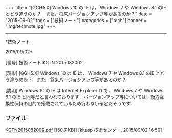 ﻿+++
title = "[GGH5.X] Windows 10 の IE は， Windows 7 や Windows 8.1 のIE とどう違うのか？　また，将来バージョンアップ等があるのか？"
date = "2015-09-02"
tags = ["技術ノート"]
categories = ["tech"]
banner = "img/technote.jpg"
+++

-----------------------------------------------------------------------------------------------------------------------------

*技術ノート

2015/09/02*


[番号]
技術ノート KGTN 2015082002

[現象]
[GGH5.X] Windows 10 の IE は， Windows 7 や Windows 8.1 のIE
とどう違うのか？　また，将来バージョンアップ等があるのか？

[説明]
Windows 10 の IE は Internet Explorer 11 で， Windows 7 や Windows 8.1
のIE
と同等だと言われております．バージョンアップ等については，後方互換性保持の目的で搭載されているため行わない予定だそうです．


### ファイル

 
 


[KGTN2015082002.pdf](http://techreport.kitasp.net/attachments/download/2217/KGTN2015082002.pdf)
 [(50.7 KB)] [kitasp 技術センター, 2015/09/02
16:50]


 


 

